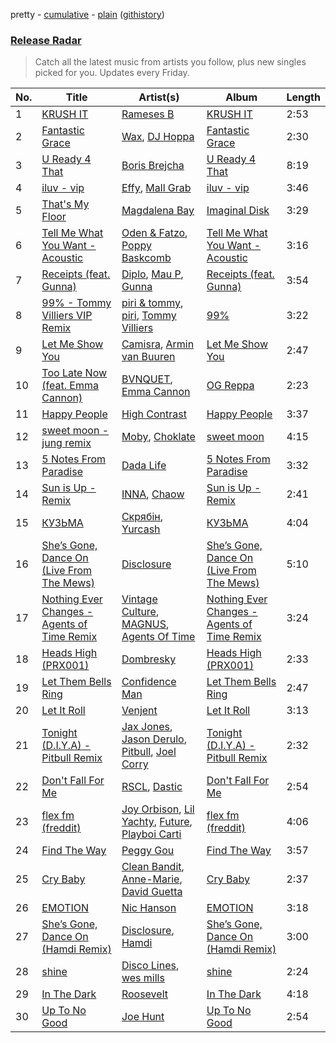 pretty - [cumulative](/playlists/cumulative/Release%20Radar.md) - [plain](/playlists/plain/37i9dQZEVXbsudmxBFKW7G) ([githistory](https://github.githistory.xyz/vitokorn/spotify-playlist-archive/blob/master/playlists/plain/37i9dQZEVXbsudmxBFKW7G))
### [Release Radar](https://open.spotify.com/playlist/37i9dQZEVXbsudmxBFKW7G)

> Catch all the latest music from artists you follow, plus new singles picked for you. Updates every Friday.

| No. | Title | Artist(s) | Album | Length |
|---|---|---|---|---|
| 1 | [KRUSH IT](https://open.spotify.com/track/0uQtKVjHTAUfTvZQifzMtg) | [Rameses B](https://open.spotify.com/artist/06EfEcjc0vdvI6VNL0soIO) | [KRUSH IT](https://open.spotify.com/album/2QBhS1MQkWnA3F7NSD0AQn) | 2:53 |
| 2 | [Fantastic Grace](https://open.spotify.com/track/0oubtsxktQOuFaFANAM1nn) | [Wax](https://open.spotify.com/artist/36kzCQhGfJzrLuZzrHweNV), [DJ Hoppa](https://open.spotify.com/artist/7zuoqJAXDtNaLzxxm4IShD) | [Fantastic Grace](https://open.spotify.com/album/0Hk7rWTjfLmWDusivXLhH3) | 2:30 |
| 3 | [U Ready 4 That](https://open.spotify.com/track/127C3fm1ruE2yDGo87RExy) | [Boris Brejcha](https://open.spotify.com/artist/6caPJFLv1wesmM7gwK1ACy) | [U Ready 4 That](https://open.spotify.com/album/2io3hZxgdHtvmKTpu9rux2) | 8:19 |
| 4 | [iluv - vip](https://open.spotify.com/track/5EK0NIxl44MbInwNNOZCNP) | [Effy](https://open.spotify.com/artist/19SX00qkAvpVQroAka9GI0), [Mall Grab](https://open.spotify.com/artist/7yF6JnFPDzgml2Ytkyl5D7) | [iluv - vip](https://open.spotify.com/album/2MKrr0RMsAUuDfMkHK2ZL2) | 3:46 |
| 5 | [That's My Floor](https://open.spotify.com/track/05viacwP18vZkQozDwS5kN) | [Magdalena Bay](https://open.spotify.com/artist/1oPRcJUkloHaRLYx0olBLJ) | [Imaginal Disk](https://open.spotify.com/album/4HTy9WFTYooRjE9giTmzAF) | 3:29 |
| 6 | [Tell Me What You Want - Acoustic](https://open.spotify.com/track/6GuXEA9LGqkONB7MhQ9tsy) | [Oden & Fatzo](https://open.spotify.com/artist/2YEnrpAWWaNRFumgde1lLH), [Poppy Baskcomb](https://open.spotify.com/artist/4STmXOXUF3UieHU46NWLVt) | [Tell Me What You Want - Acoustic](https://open.spotify.com/album/6TO36KZkUZRtRKNvpOZKGi) | 3:16 |
| 7 | [Receipts (feat. Gunna)](https://open.spotify.com/track/5fiKIc9nFfSt1FsBHrSvWZ) | [Diplo](https://open.spotify.com/artist/5fMUXHkw8R8eOP2RNVYEZX), [Mau P](https://open.spotify.com/artist/0w1sbtZVQoK6GzV4A4OkCv), [Gunna](https://open.spotify.com/artist/2hlmm7s2ICUX0LVIhVFlZQ) | [Receipts (feat. Gunna)](https://open.spotify.com/album/44hwz3eFAgDFt5NzOtBaqd) | 3:54 |
| 8 | [99% - Tommy Villiers VIP Remix](https://open.spotify.com/track/6C6NDLvzREMjqjLbn6hFZ3) | [piri & tommy](https://open.spotify.com/artist/2U6J9Q89i1TNhesKreFD65), [piri](https://open.spotify.com/artist/4DpmPt7gfAAq7WEx0E1X8s), [Tommy Villiers](https://open.spotify.com/artist/4M4KGWKy7pSQ5HaJNCutBN) | [99%](https://open.spotify.com/album/6SOAZ8Z5BHn7Qq1U7rTrJG) | 3:22 |
| 9 | [Let Me Show You](https://open.spotify.com/track/2a7EPJ2PxMr2S4gRmKFmCR) | [Camisra](https://open.spotify.com/artist/1aHPNBPSjYv4vHc2pU37Xf), [Armin van Buuren](https://open.spotify.com/artist/0SfsnGyD8FpIN4U4WCkBZ5) | [Let Me Show You](https://open.spotify.com/album/3roc1FTj57pjPGUPzvO8Gy) | 2:47 |
| 10 | [Too Late Now (feat. Emma Cannon)](https://open.spotify.com/track/5a4NXgUedNXh5XeVu4IcUQ) | [BVNQUET](https://open.spotify.com/artist/3kS6ce97k6g4h7V1OdlMxv), [Emma Cannon](https://open.spotify.com/artist/5lImHD87PNxK8nA7mGRRSN) | [OG Reppa](https://open.spotify.com/album/7FoJtT8B74zIIGu0fFlMTr) | 2:23 |
| 11 | [Happy People](https://open.spotify.com/track/6iFwT5dueWSGhvxEozBIib) | [High Contrast](https://open.spotify.com/artist/0bxHci3JIhhKA53n8rH3tT) | [Happy People](https://open.spotify.com/album/0WJtHx2O5M1PBJM6o0X26G) | 3:37 |
| 12 | [sweet moon - jung remix](https://open.spotify.com/track/3hdHT5YzgyZE9bm4sF9Nl6) | [Moby](https://open.spotify.com/artist/3OsRAKCvk37zwYcnzRf5XF), [Choklate](https://open.spotify.com/artist/5LdWEVbA1btfMyR7FMEjO3) | [sweet moon](https://open.spotify.com/album/66nUzDDbuyia0KP2afHbAr) | 4:15 |
| 13 | [5 Notes From Paradise](https://open.spotify.com/track/3NSiLcsfh1oqbLXYRZqp1x) | [Dada Life](https://open.spotify.com/artist/00sAT5YX8W3xNd1EuqyHw9) | [5 Notes From Paradise](https://open.spotify.com/album/2XBLkyTxtVoGBHz12ZNUmn) | 3:32 |
| 14 | [Sun is Up - Remix](https://open.spotify.com/track/6geTyuH9kfHmf2oLAfwVgN) | [INNA](https://open.spotify.com/artist/2w9zwq3AktTeYYMuhMjju8), [Chaow](https://open.spotify.com/artist/6thRUVqrvYmWO6pi5de5Ve) | [Sun is Up - Remix](https://open.spotify.com/album/0QDaOos0uRJlqW2P7IXjEI) | 2:41 |
| 15 | [КУЗЬМА](https://open.spotify.com/track/0EG2c5DAKJfN16WRBtVC5M) | [Скрябін](https://open.spotify.com/artist/5RqIkHQnXRZlm1ozfSS1IO), [Yurcash](https://open.spotify.com/artist/4rIMpiyveOQrytWWvsqUAA) | [КУЗЬМА](https://open.spotify.com/album/5VxaypmdBFi7eRTBgRmjAM) | 4:04 |
| 16 | [She’s Gone, Dance On (Live From The Mews)](https://open.spotify.com/track/6kEQoXJQZnvJk4OB6VJMSm) | [Disclosure](https://open.spotify.com/artist/6nS5roXSAGhTGr34W6n7Et) | [She’s Gone, Dance On (Live From The Mews)](https://open.spotify.com/album/1c15mn8BZMpTwzBIEcS43z) | 5:10 |
| 17 | [Nothing Ever Changes - Agents of Time Remix](https://open.spotify.com/track/2XAxDEYtT8X5ZLm7hktDOG) | [Vintage Culture](https://open.spotify.com/artist/28uJnu5EsrGml2tBd7y8ts), [MAGNUS](https://open.spotify.com/artist/4pOglqMAavrWFo20ORRx5w), [Agents Of Time](https://open.spotify.com/artist/6Jbyd4qzEtbFtswZP1o6Ht) | [Nothing Ever Changes - Agents of Time Remix](https://open.spotify.com/album/5PsIsYwY9XgclLpfzkETpv) | 3:24 |
| 18 | [Heads High (PRX001)](https://open.spotify.com/track/1qWTM2P2CbbpPsVhjwcHjQ) | [Dombresky](https://open.spotify.com/artist/2GVtgxcx7jg5xVCZsIHSGN) | [Heads High (PRX001)](https://open.spotify.com/album/1djNYjG8Elu8N79MDqcHd1) | 2:33 |
| 19 | [Let Them Bells Ring](https://open.spotify.com/track/5Q8H1439FS6cHNHX7gbubB) | [Confidence Man](https://open.spotify.com/artist/0RwXnFrEoI8tltFvYpJgP6) | [Let Them Bells Ring](https://open.spotify.com/album/1kUem2rJeRdoVwB2UG9nlT) | 2:47 |
| 20 | [Let It Roll](https://open.spotify.com/track/3qCl7zHQPsoFV8g6u3mLQ4) | [Venjent](https://open.spotify.com/artist/7xu08SujAqLp7BGinS96vd) | [Let It Roll](https://open.spotify.com/album/0FmUrKFgQLE5tUcA1hCfT3) | 3:13 |
| 21 | [Tonight (D.I.Y.A) - Pitbull Remix](https://open.spotify.com/track/5tLCZ73pEFUzxEd1W4DeCs) | [Jax Jones](https://open.spotify.com/artist/4Q6nIcaBED8qUel8bBx6Cr), [Jason Derulo](https://open.spotify.com/artist/07YZf4WDAMNwqr4jfgOZ8y), [Pitbull](https://open.spotify.com/artist/0TnOYISbd1XYRBk9myaseg), [Joel Corry](https://open.spotify.com/artist/6DgP9otnZw5z6daOntINxp) | [Tonight (D.I.Y.A) - Pitbull Remix](https://open.spotify.com/album/0EIZb3DTMZlZt2FLndqpSY) | 2:32 |
| 22 | [Don't Fall For Me](https://open.spotify.com/track/0MYnMotI9017FjYVszNswj) | [RSCL](https://open.spotify.com/artist/5pkU7zjIzHgfN1n91e51r3), [Dastic](https://open.spotify.com/artist/1wdU1J2NHzcDYarT7jEU2A) | [Don't Fall For Me](https://open.spotify.com/album/0rOOc8U67BGLXCBxiBKpoJ) | 2:54 |
| 23 | [flex fm (freddit)](https://open.spotify.com/track/7qpZh0yIXeZzXZk3mE6Fj9) | [Joy Orbison](https://open.spotify.com/artist/0aIpJqqTLf683ojWREc5lg), [Lil Yachty](https://open.spotify.com/artist/6icQOAFXDZKsumw3YXyusw), [Future](https://open.spotify.com/artist/1RyvyyTE3xzB2ZywiAwp0i), [Playboi Carti](https://open.spotify.com/artist/699OTQXzgjhIYAHMy9RyPD) | [flex fm (freddit)](https://open.spotify.com/album/7GzNHtb9w0K7sEjsKj8jmT) | 4:06 |
| 24 | [Find The Way](https://open.spotify.com/track/0f7ROOquhmSpNgbBeWh0hn) | [Peggy Gou](https://open.spotify.com/artist/2mLA48B366zkELXYx7hcDN) | [Find The Way](https://open.spotify.com/album/11pq24uahxvbUMhXhmRdcN) | 3:57 |
| 25 | [Cry Baby](https://open.spotify.com/track/7oDSG2Q9RBU0QjgtfYQOdD) | [Clean Bandit](https://open.spotify.com/artist/6MDME20pz9RveH9rEXvrOM), [Anne-Marie](https://open.spotify.com/artist/1zNqDE7qDGCsyzJwohVaoX), [David Guetta](https://open.spotify.com/artist/1Cs0zKBU1kc0i8ypK3B9ai) | [Cry Baby](https://open.spotify.com/album/2wPD7JNjWWmAysbcHzD70b) | 2:37 |
| 26 | [EMOTION](https://open.spotify.com/track/3v0KzxVpGocYAT5WwwhTcv) | [Nic Hanson](https://open.spotify.com/artist/1NrFTpkB0RvbVLYl0p5Xvc) | [EMOTION](https://open.spotify.com/album/6tlxN7R4mIGqD5jlA5wP4F) | 3:18 |
| 27 | [She’s Gone, Dance On (Hamdi Remix)](https://open.spotify.com/track/6rHen83Vy62TQbTgKayl9j) | [Disclosure](https://open.spotify.com/artist/6nS5roXSAGhTGr34W6n7Et), [Hamdi](https://open.spotify.com/artist/7vvicoei9BbKpZix8qSeLg) | [She’s Gone, Dance On (Hamdi Remix)](https://open.spotify.com/album/3ha9dsqrFE3JJ0SJqkb5rD) | 3:00 |
| 28 | [shine](https://open.spotify.com/track/002mQ6kXOWDP2i5IZcwDVc) | [Disco Lines](https://open.spotify.com/artist/5Kmr0b3ip8g9P2i0dLTC3Z), [wes mills](https://open.spotify.com/artist/0EuHfcxMPDNkOjGVF4e1KT) | [shine](https://open.spotify.com/album/1oblVh0UrovPi0BT5Mje3E) | 2:24 |
| 29 | [In The Dark](https://open.spotify.com/track/5syKbfJd2afOa2y93YQfTM) | [Roosevelt](https://open.spotify.com/artist/4AQrqVz6BYwy29iMxcGtx7) | [In The Dark](https://open.spotify.com/album/0zuZ4JU7RnSpe5fCQfzozl) | 4:18 |
| 30 | [Up To No Good](https://open.spotify.com/track/7qIhSG403BTteDB4PAxOyU) | [Joe Hunt](https://open.spotify.com/artist/6GZR8ecgFdUz69ADiMz1Yf) | [Up To No Good](https://open.spotify.com/album/1DDIpyjO0QyZQ7mkGvez9S) | 2:54 |